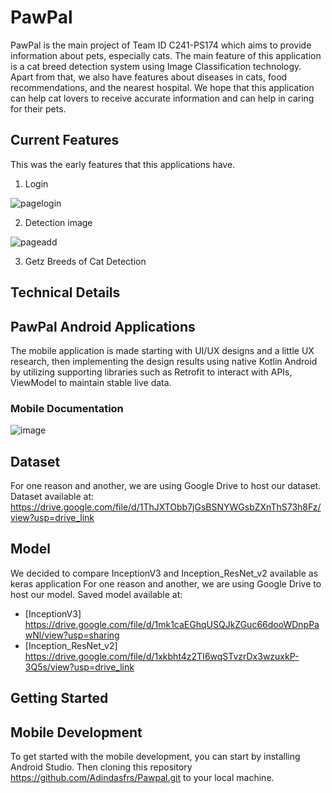 # PawPal
PawPal is the main project of Team ID C241-PS174 which aims to provide information about pets, especially cats. The main feature of this application is a cat breed detection system using Image Classification technology. Apart from that, we also have features about diseases in cats, food recommendations, and the nearest hospital. We hope that this application can help cat lovers to receive accurate information and can help in caring for their pets.

## Current Features
This was the early features that this applications have.
  
  1. Login
  
  ![pagelogin](https://github.com/lalugofur/Project-Capstone-Bangkit-Academy-2024/assets/114993825/cfe84c2e-2244-4043-a3a7-4d98fc82ec36)
  

  2. Detection image
    
   ![pageadd](https://github.com/lalugofur/Project-Capstone-Bangkit-Academy-2024/assets/114993825/4d5c3dd2-6b75-48dc-b234-59c91be60d30)


  3. Getz Breeds of Cat Detection


 ## Technical Details

 ## PawPal Android Applications
 The mobile application is made starting with UI/UX designs and a little UX research, then implementing the design results 
 using native Kotlin Android by utilizing supporting libraries such as Retrofit to interact with APIs, ViewModel to maintain 
 stable live data.
### Mobile Documentation
![image](https://github.com/lalugofur/Project-Capstone-Bangkit-Academy-2024/assets/114993825/016a0205-4ab3-4efe-a96b-12f143439535)





## Dataset
For one reason and another, we are using Google Drive to host our dataset.
Dataset available at: https://drive.google.com/file/d/1ThJXTObb7jGsBSNYWGsbZXnThS73h8Fz/view?usp=drive_link

## Model
We decided to compare InceptionV3 and Inception_ResNet_v2 available as keras application
For one reason and another, we are using Google Drive to host our model.
Saved model available at:
- [InceptionV3] https://drive.google.com/file/d/1mk1caEGhqUSQJkZGuc66dooWDnpPawNl/view?usp=sharing
- [Inception_ResNet_v2] https://drive.google.com/file/d/1xkbht4z2TI6wqSTvzrDx3wzuxkP-3Q5s/view?usp=drive_link

## Getting Started

## Mobile Development
To get started with the mobile development, you can start by installing Android Studio. Then cloning this repository https://github.com/Adindasfrs/Pawpal.git to your local machine.
